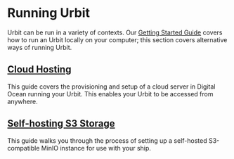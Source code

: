 # Running Urbit

Urbit can be run in a variety of contexts. Our [Getting Started Guide](../getting-started) covers how to run an Urbit locally on your computer; this section covers alternative ways of running Urbit.

## [Cloud Hosting](hosting.md)

This guide covers the provisioning and setup of a cloud server in Digital Ocean running your Urbit. This enables your Urbit to be accessed from anywhere.

## [Self-hosting S3 Storage](minio.md)

This guide walks you through the process of setting up a self-hosted S3-compatible MinIO instance for use with your ship.
